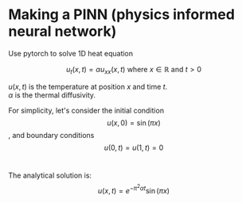 # Making a PINN (physics informed neural network)

Use pytorch to solve 1D heat equation

$$u_t(x,t)=\alpha u_{xx}(x,t) \text{ where } x \in \mathbb{R} \text{ and }  t>0$$

$u(x,t)$ is the temperature at position $x$ and time $t$.<br>
$\alpha$ is the thermal diffusivity.

For simplicity, let's consider the initial condition $$u(x,0)=\sin⁡(\pi x)$$, and boundary conditions $$u(0,t)=u(1,t)=0$$ <br>

The analytical solution is:
$$u(x,t)=e^{−\pi^2 \alpha t} \sin⁡(\pi x)$$